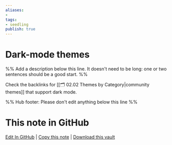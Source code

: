 ```yaml
---
aliases: 
- 
tags:
- seedling
publish: true
---
```


# Dark-mode themes

%% Add a description below this line. It doesn't need to be long: one or two sentences should be a good start. %%

Check the backlinks for [[🗂️ 02.02 Themes by Category|community themes]] that support dark mode.

%% Hub footer: Please don't edit anything below this line %%

# This note in GitHub

<span class="git-footer">[Edit In GitHub](https://github.dev/obsidian-community/obsidian-hub/blob/main/02%20-%20Community%20Expansions/02.02%20Themes%20by%20Category/Dark-mode%20themes.md "git-hub-edit-note") | [Copy this note](https://raw.githubusercontent.com/obsidian-community/obsidian-hub/main/02%20-%20Community%20Expansions/02.02%20Themes%20by%20Category/Dark-mode%20themes.md "git-hub-copy-note") | [Download this vault](https://github.com/obsidian-community/obsidian-hub/archive/refs/heads/main.zip "git-hub-download-vault") </span>
